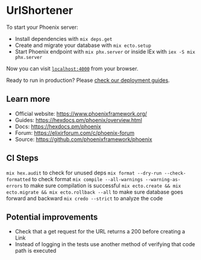 # UrlShortener

To start your Phoenix server:

- Install dependencies with `mix deps.get`
- Create and migrate your database with `mix ecto.setup`
- Start Phoenix endpoint with `mix phx.server` or inside IEx with `iex -S mix phx.server`

Now you can visit [`localhost:4000`](http://localhost:4000) from your browser.

Ready to run in production? Please [check our deployment guides](https://hexdocs.pm/phoenix/deployment.html).

## Learn more

- Official website: https://www.phoenixframework.org/
- Guides: https://hexdocs.pm/phoenix/overview.html
- Docs: https://hexdocs.pm/phoenix
- Forum: https://elixirforum.com/c/phoenix-forum
- Source: https://github.com/phoenixframework/phoenix

## CI Steps

`mix hex.audit` to check for unused deps
`mix format --dry-run --check-formatted` to check format
`mix compile --all-warnings --warning-as-errors` to make sure compilation is successful
`mix ecto.create && mix ecto.migrate && mix ecto.rollback --all` to make sure database goes forward and backward
`mix credo --strict` to analyze the code

## Potential improvements

- Check that a get request for the URL returns a 200 before creating a Link
- Instead of logging in the tests use another method of verifying that code path is executed
